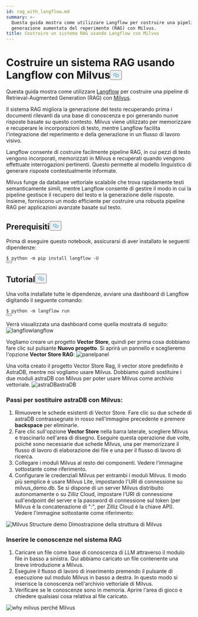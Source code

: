 ```yaml
---
id: rag_with_langflow.md
summary: >-
  Questa guida mostra come utilizzare Langflow per costruire una pipeline di
  generazione aumentata del reperimento (RAG) con Milvus.
title: Costruire un sistema RAG usando Langflow con Milvus
---
```

<h1 id="Building-a-RAG-System-Using-Langflow-with-Milvus" class="common-anchor-header">Costruire un sistema RAG usando Langflow con Milvus<button data-href="#Building-a-RAG-System-Using-Langflow-with-Milvus" class="anchor-icon" translate="no">
      <svg translate="no"
        aria-hidden="true"
        focusable="false"
        height="20"
        version="1.1"
        viewBox="0 0 16 16"
        width="16"
      >
        <path
          fill="#0092E4"
          fill-rule="evenodd"
          d="M4 9h1v1H4c-1.5 0-3-1.69-3-3.5S2.55 3 4 3h4c1.45 0 3 1.69 3 3.5 0 1.41-.91 2.72-2 3.25V8.59c.58-.45 1-1.27 1-2.09C10 5.22 8.98 4 8 4H4c-.98 0-2 1.22-2 2.5S3 9 4 9zm9-3h-1v1h1c1 0 2 1.22 2 2.5S13.98 12 13 12H9c-.98 0-2-1.22-2-2.5 0-.83.42-1.64 1-2.09V6.25c-1.09.53-2 1.84-2 3.25C6 11.31 7.55 13 9 13h4c1.45 0 3-1.69 3-3.5S14.5 6 13 6z"
        ></path>
      </svg>
    </button></h1><p>Questa guida mostra come utilizzare <a href="https://www.langflow.org/">Langflow</a> per costruire una pipeline di Retrieval-Augmented Generation (RAG) con <a href="https://milvus.io/">Milvus</a>.</p>
<p>Il sistema RAG migliora la generazione del testo recuperando prima i documenti rilevanti da una base di conoscenza e poi generando nuove risposte basate su questo contesto. Milvus viene utilizzato per memorizzare e recuperare le incorporazioni di testo, mentre Langflow facilita l'integrazione del reperimento e della generazione in un flusso di lavoro visivo.</p>
<p>Langflow consente di costruire facilmente pipeline RAG, in cui pezzi di testo vengono incorporati, memorizzati in Milvus e recuperati quando vengono effettuate interrogazioni pertinenti. Questo permette al modello linguistico di generare risposte contestualmente informate.</p>
<p>Milvus funge da database vettoriale scalabile che trova rapidamente testi semanticamente simili, mentre Langflow consente di gestire il modo in cui la pipeline gestisce il recupero del testo e la generazione delle risposte. Insieme, forniscono un modo efficiente per costruire una robusta pipeline RAG per applicazioni avanzate basate sul testo.</p>
<h2 id="Prerequisites" class="common-anchor-header">Prerequisiti<button data-href="#Prerequisites" class="anchor-icon" translate="no">
      <svg translate="no"
        aria-hidden="true"
        focusable="false"
        height="20"
        version="1.1"
        viewBox="0 0 16 16"
        width="16"
      >
        <path
          fill="#0092E4"
          fill-rule="evenodd"
          d="M4 9h1v1H4c-1.5 0-3-1.69-3-3.5S2.55 3 4 3h4c1.45 0 3 1.69 3 3.5 0 1.41-.91 2.72-2 3.25V8.59c.58-.45 1-1.27 1-2.09C10 5.22 8.98 4 8 4H4c-.98 0-2 1.22-2 2.5S3 9 4 9zm9-3h-1v1h1c1 0 2 1.22 2 2.5S13.98 12 13 12H9c-.98 0-2-1.22-2-2.5 0-.83.42-1.64 1-2.09V6.25c-1.09.53-2 1.84-2 3.25C6 11.31 7.55 13 9 13h4c1.45 0 3-1.69 3-3.5S14.5 6 13 6z"
        ></path>
      </svg>
    </button></h2><p>Prima di eseguire questo notebook, assicurarsi di aver installato le seguenti dipendenze:</p>
<pre><code translate="no" class="language-shell">$ python -m pip install langflow -U
<button class="copy-code-btn"></button></code></pre>
<h2 id="Tutorial" class="common-anchor-header">Tutorial<button data-href="#Tutorial" class="anchor-icon" translate="no">
      <svg translate="no"
        aria-hidden="true"
        focusable="false"
        height="20"
        version="1.1"
        viewBox="0 0 16 16"
        width="16"
      >
        <path
          fill="#0092E4"
          fill-rule="evenodd"
          d="M4 9h1v1H4c-1.5 0-3-1.69-3-3.5S2.55 3 4 3h4c1.45 0 3 1.69 3 3.5 0 1.41-.91 2.72-2 3.25V8.59c.58-.45 1-1.27 1-2.09C10 5.22 8.98 4 8 4H4c-.98 0-2 1.22-2 2.5S3 9 4 9zm9-3h-1v1h1c1 0 2 1.22 2 2.5S13.98 12 13 12H9c-.98 0-2-1.22-2-2.5 0-.83.42-1.64 1-2.09V6.25c-1.09.53-2 1.84-2 3.25C6 11.31 7.55 13 9 13h4c1.45 0 3-1.69 3-3.5S14.5 6 13 6z"
        ></path>
      </svg>
    </button></h2><p>Una volta installate tutte le dipendenze, avviare una dashboard di Langflow digitando il seguente comando:</p>
<pre><code translate="no" class="language-shell">$ python -m langflow run
<button class="copy-code-btn"></button></code></pre>
<p>Verrà visualizzata una dashboard come quella mostrata di seguito: <span class="img-wrapper"> <img translate="no" src="/docs/v2.5.x/assets/langflow_dashboard_start.png" alt="langflow" class="doc-image" id="langflow" /><span>langflow</span> </span></p>
<p>Vogliamo creare un progetto <strong>Vector Store</strong>, quindi per prima cosa dobbiamo fare clic sul pulsante <strong>Nuovo progetto</strong>. Si aprirà un pannello e sceglieremo l'opzione <strong>Vector Store RAG</strong>: <span class="img-wrapper"> <img translate="no" src="/docs/v2.5.x/assets/langflow_dashboard_new_project.png" alt="panel" class="doc-image" id="panel" /><span>panel</span> </span></p>
<p>Una volta creato il progetto Vector Store Rag, il vector store predefinito è AstraDB, mentre noi vogliamo usare Milvus. Dobbiamo quindi sostituire i due moduli astraDB con Milvus per poter usare Milvus come archivio vettoriale. <span class="img-wrapper"> <img translate="no" src="/docs/v2.5.x/assets/langflow_default_structure.png" alt="astraDB" class="doc-image" id="astradb" /><span>astraDB</span> </span></p>
<h3 id="Steps-to-replace-astraDB-with-Milvus" class="common-anchor-header">Passi per sostituire astraDB con Milvus:</h3><ol>
<li>Rimuovere le schede esistenti di Vector Store. Fare clic su due schede di astraDB contrassegnate in rosso nell'immagine precedente e premere <strong>backspace</strong> per eliminarle.</li>
<li>Fare clic sull'opzione <strong>Vector Store</strong> nella barra laterale, scegliere Milvus e trascinarlo nell'area di disegno. Eseguire questa operazione due volte, poiché sono necessarie due schede Milvus, una per memorizzare il flusso di lavoro di elaborazione dei file e una per il flusso di lavoro di ricerca.</li>
<li>Collegare i moduli Milvus al resto dei componenti. Vedere l'immagine sottostante come riferimento.</li>
<li>Configurare le credenziali Milvus per entrambi i moduli Milvus. Il modo più semplice è usare Milvus Lite, impostando l'URI di connessione su milvus_demo.db. Se si dispone di un server Milvus distribuito autonomamente o su Zilliz Cloud, impostare l'URI di connessione sull'endpoint del server e la password di connessione sul token (per Milvus è la concatenazione di &quot;<username>:<password>&quot;, per Zilliz Cloud è la chiave API). Vedere l'immagine sottostante come riferimento:</li>
</ol>
<p>
  
   <span class="img-wrapper"> <img translate="no" src="/docs/v2.5.x/assets/langflow_milvus_structure.png" alt="Milvus Structure demo" class="doc-image" id="milvus-structure-demo" />
   </span> <span class="img-wrapper"> <span>Dimostrazione della struttura di Milvus</span> </span></p>
<h3 id="Embed-knowledge-into-the-RAG-system" class="common-anchor-header">Inserire le conoscenze nel sistema RAG</h3><ol>
<li>Caricare un file come base di conoscenza di LLM attraverso il modulo file in basso a sinistra. Qui abbiamo caricato un file contenente una breve introduzione a Milvus.</li>
<li>Eseguire il flusso di lavoro di inserimento premendo il pulsante di esecuzione sul modulo Milvus in basso a destra. In questo modo si inserisce la conoscenza nell'archivio vettoriale di Milvus.</li>
<li>Verificare se le conoscenze sono in memoria. Aprire l'area di gioco e chiedere qualsiasi cosa relativa al file caricato.</li>
</ol>
<p>
  
   <span class="img-wrapper"> <img translate="no" src="/docs/v2.5.x/assets/langflow_why_milvus.png" alt="why milvus" class="doc-image" id="why-milvus" />
   </span> <span class="img-wrapper"> <span>perché Milvus</span> </span></p>
